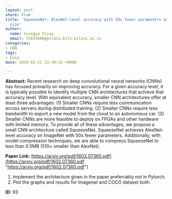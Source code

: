 ```yaml
---
layout: post
share: true
title: 'SqueezeNet: AlexNet-level accuracy with 50x fewer parameters and <0.5MB model
  size'
author:
  name: Suvigya Vijay
  email: f2015606@pilani.bits-pilani.ac.in
categories:
- CNN
tags:
- Easy
date: 2019-03-21 13:39:23 +0000

---
```

**Abstract:** Recent research on deep convolutional neural networks (CNNs) has focused primarily on improving accuracy. For a given accuracy level, it is typically possible to identify multiple CNN architectures that achieve that accuracy level. With equivalent accuracy, smaller CNN architectures offer at least three advantages: (1) Smaller CNNs require less communication across servers during distributed training. (2) Smaller CNNs require less bandwidth to export a new model from the cloud to an autonomous car. (3) Smaller CNNs are more feasible to deploy on FPGAs and other hardware with limited memory. To provide all of these advantages, we propose a small CNN architecture called SqueezeNet. SqueezeNet achieves AlexNet-level accuracy on ImageNet with 50x fewer parameters. Additionally, with model compression techniques, we are able to compress SqueezeNet to less than 0.5MB (510× smaller than AlexNet).

**Paper Link:** [https://arxiv.org/pdf/1602.07360.pdf](https://arxiv.org/pdf/1602.07360.pdf "https://arxiv.org/pdf/1602.07360.pdf")

1. Implement the architecture given in the paper preferrably not in Pytorch.
2. Plot the graphs and results for Imagenet and COCO dataset both.

**ID:** 93